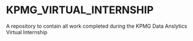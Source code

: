 # KPMG_VIRTUAL_INTERNSHIP
A repository to contain all work completed during the KPMG Data Anslytics Virtual Internship
